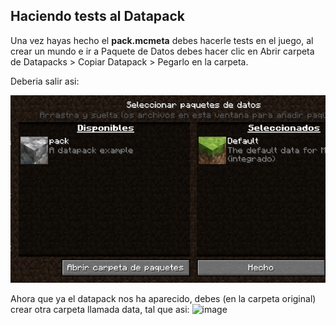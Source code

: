 ## Haciendo tests al Datapack

Una vez hayas hecho el **pack.mcmeta** debes hacerle tests en el juego, al crear un mundo e ir a Paquete de Datos debes hacer clic en Abrir carpeta de Datapacks > Copiar Datapack > Pegarlo en la carpeta.

Deberia salir asi:

![image](https://raw.githubusercontent.com/carlop3333/datapack.creator/main/help/1./imgs/img1.png)

Ahora que ya el datapack nos ha aparecido, debes (en la carpeta original) crear otra carpeta llamada data, tal que asi:
![image]() 